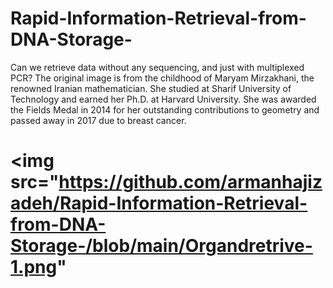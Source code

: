 # Rapid-Information-Retrieval-from-DNA-Storage-
 Can we retrieve data without any sequencing, and just with multiplexed PCR? 
The original image is from the childhood of Maryam Mirzakhani, the renowned Iranian mathematician. She studied at Sharif University of Technology and earned her Ph.D. at Harvard University. She was awarded the Fields Medal in 2014 for her outstanding contributions to geometry and passed away in 2017 due to breast cancer.<h1><img src="https://github.com/armanhajizadeh/Rapid-Information-Retrieval-from-DNA-Storage-/blob/main/Organdretrive-1.png"
></h1>


